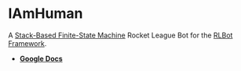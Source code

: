 # IAmHuman
A [Stack-Based Finite-State Machine](https://gamedevelopment.tutsplus.com/tutorials/finite-state-machines-theory-and-implementation--gamedev-11867) Rocket League Bot for the [RLBot Framework](https://github.com/drssoccer55/RLBot/).

- [**Google Docs**](https://docs.google.com/document/d/1N5QaI_QJptFmu1xENhpmCxFAcJ73cZbVE2JECJRfihQ/edit?usp=sharing)
